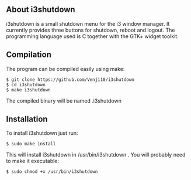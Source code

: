 ## About i3shutdown
i3shutdown is a small shutdown menu for the i3 window manager. It currently provides three buttons for shutdown, reboot and logout.
The programming language used is C together with the GTK+ widget toolkit.

## Compilation
The program can be compiled easily using make:
```
$ git clone https://github.com/Venji10/i3shutdown
$ cd i3shutdown
$ make i3shutdown
```
The compiled binary will be named .i3shutdown

## Installation
To install i3shutdown just run:
```
$ sudo make install
```
This will install i3shutdown in /usr/bin/i3shutdown .
You will probably need to make it executable:
```
$ sudo chmod +x /usr/bin/i3shutdown   
```

